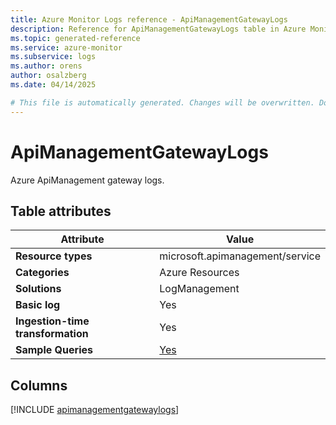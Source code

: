 ```yaml
---
title: Azure Monitor Logs reference - ApiManagementGatewayLogs
description: Reference for ApiManagementGatewayLogs table in Azure Monitor Logs.
ms.topic: generated-reference
ms.service: azure-monitor
ms.subservice: logs
ms.author: orens
author: osalzberg
ms.date: 04/14/2025

# This file is automatically generated. Changes will be overwritten. Do not change this file directly.
---
```


# ApiManagementGatewayLogs

Azure ApiManagement gateway logs.


## Table attributes

|Attribute|Value|
|---|---|
|**Resource types**|microsoft.apimanagement/service|
|**Categories**|Azure Resources|
|**Solutions**| LogManagement|
|**Basic log**|Yes|
|**Ingestion-time transformation**|Yes|
|**Sample Queries**|[Yes](/azure/azure-monitor/reference/queries/apimanagementgatewaylogs)|



## Columns
  
[!INCLUDE [apimanagementgatewaylogs](~/reusable-content/ce-skilling/azure/includes/azure-monitor/reference/tables/apimanagementgatewaylogs-include.md)]
